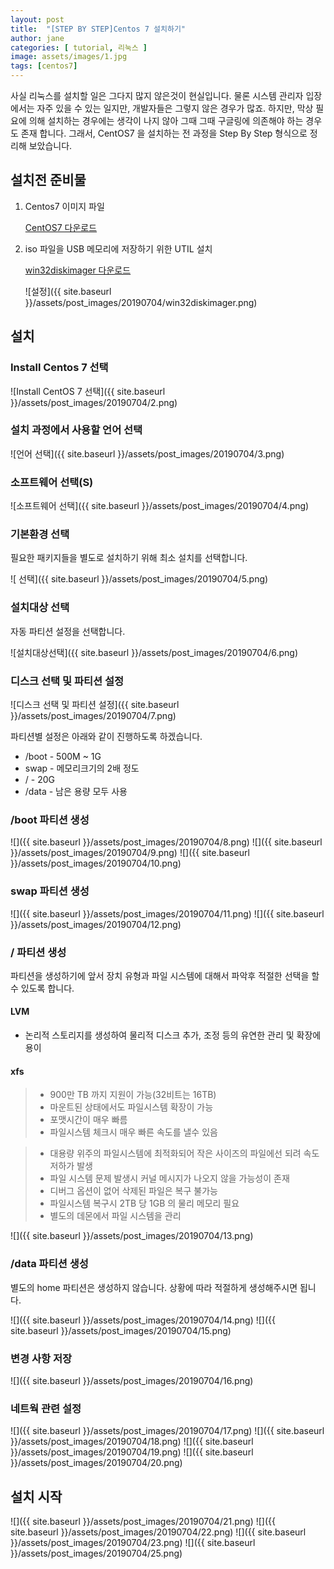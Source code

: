 ```yaml
---
layout: post
title:  "[STEP BY STEP]Centos 7 설치하기"
author: jane
categories: [ tutorial, 리눅스 ]
image: assets/images/1.jpg
tags: [centos7]
---
```


사실 리눅스를 설치할 일은 그다지 많지 않은것이 현실입니다. 물론 시스템 관리자 입장에서는 자주 있을 수 있는 일지만, 개발자들은 그렇지 않은 경우가 많죠. 하지만, 막상 필요에 의해 설치하는 경우에는 생각이 나지 않아 그때 그때 구글링에 의존해야 하는 경우도 존재 합니다. 그래서, CentOS7 을 설치하는 전 과정을 Step By Step 형식으로 정리해 보았습니다. 

## 설치전 준비물

1. Centos7 이미지 파일

    [CentOS7 다운로드](http://isoredirect.centos.org/centos/7/isos/x86_64/CentOS-7-x86_64-DVD-1810.iso)

2. iso 파일을 USB 메모리에 저장하기 위한 UTIL 설치

    [win32diskimager 다운로드](http://sourceforge.net/projects/win32diskimager/)

    ![설정]({{ site.baseurl }}/assets/post_images/20190704/win32diskimager.png)

## 설치

### Install Centos 7 선택

![Install CentOS 7 선택]({{ site.baseurl }}/assets/post_images/20190704/2.png)

### 설치 과정에서 사용할 언어 선택

![언어 선택]({{ site.baseurl }}/assets/post_images/20190704/3.png)

### 소프트웨어 선택(S)

![소프트웨어 선택]({{ site.baseurl }}/assets/post_images/20190704/4.png)

### 기본환경 선택

필요한 패키지들을 별도로 설치하기 위해 최소 설치를 선택합니다.

![ 선택]({{ site.baseurl }}/assets/post_images/20190704/5.png)

### 설치대상 선택

자동 파티션 설정을 선택합니다.

![설치대상선택]({{ site.baseurl }}/assets/post_images/20190704/6.png)

### 디스크 선택 및 파티션 설정

![디스크 선택 및 파티션 설정]({{ site.baseurl }}/assets/post_images/20190704/7.png)

파티션별 설정은 아래와 같이 진행하도록 하겠습니다.

- /boot - 500M ~ 1G
- swap - 메모리크기의 2배 정도
- / - 20G
- /data - 남은 용량 모두 사용

### /boot 파티션 생성

![]({{ site.baseurl }}/assets/post_images/20190704/8.png)
![]({{ site.baseurl }}/assets/post_images/20190704/9.png)
![]({{ site.baseurl }}/assets/post_images/20190704/10.png)

### swap 파티션 생성

![]({{ site.baseurl }}/assets/post_images/20190704/11.png)
![]({{ site.baseurl }}/assets/post_images/20190704/12.png)

### / 파티션 생성

파티션을 생성하기에 앞서 장치 유형과 파일 시스템에 대해서 파악후 적절한 선택을 할 수 있도록 합니다.

#### LVM

- 논리적 스토리지를 생성하여 물리적 디스크 추가, 조정 등의 유연한 관리 및 확장에 용이

#### xfs

> - 900만 TB 까지 지원이 가능(32비트는 16TB)
> - 마운트된 상태에서도 파일시스템 확장이 가능
> - 포맷시간이 매우 빠름
> - 파일시스템 체크시 매우 빠른 속도를 낼수 있음


> - 대용량 위주의 파일시스템에 최적화되어 작은 사이즈의 파일에선 되려 속도 저하가 발생
> - 파일 시스템 문제 발생시 커널 메시지가 나오지 않을 가능성이 존재
> - 디버그 옵션이 없어 삭제된 파일은 복구 불가능
> - 파일시스템 복구시 2TB 당 1GB 의 물리 메모리 필요
> - 별도의 데몬에서 파일 시스템을 관리

![]({{ site.baseurl }}/assets/post_images/20190704/13.png)

### /data 파티션 생성

별도의 home 파티션은 생성하지 않습니다. 상황에 따라 적절하게 생성해주시면 됩니다.

![]({{ site.baseurl }}/assets/post_images/20190704/14.png)
![]({{ site.baseurl }}/assets/post_images/20190704/15.png)

### 변경 사항 저장

![]({{ site.baseurl }}/assets/post_images/20190704/16.png)

### 네트웍 관련 설정

![]({{ site.baseurl }}/assets/post_images/20190704/17.png)
![]({{ site.baseurl }}/assets/post_images/20190704/18.png)
![]({{ site.baseurl }}/assets/post_images/20190704/19.png)
![]({{ site.baseurl }}/assets/post_images/20190704/20.png)

## 설치 시작

![]({{ site.baseurl }}/assets/post_images/20190704/21.png)
![]({{ site.baseurl }}/assets/post_images/20190704/22.png)
![]({{ site.baseurl }}/assets/post_images/20190704/23.png)
![]({{ site.baseurl }}/assets/post_images/20190704/25.png)